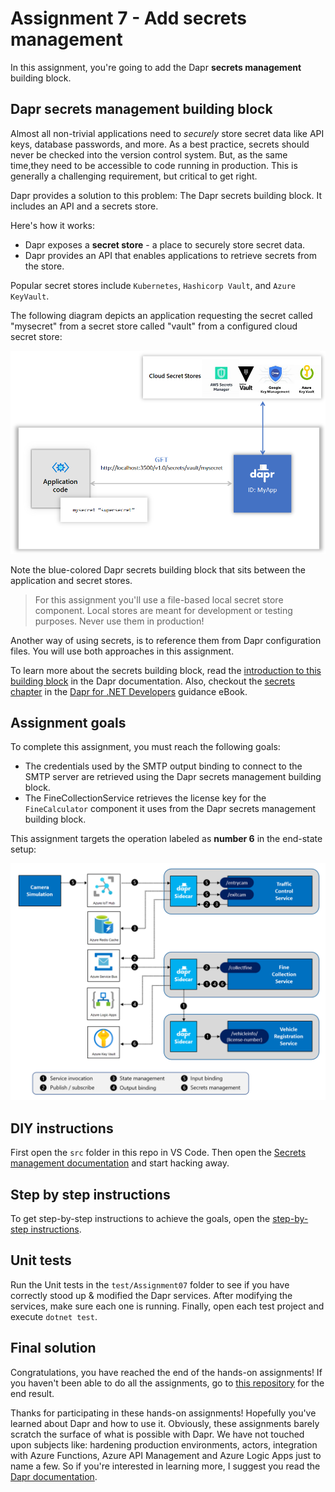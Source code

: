 # Assignment 7 - Add secrets management

In this assignment, you're going to add the Dapr **secrets management** building block.

## Dapr secrets management building block

Almost all non-trivial applications need to _securely_ store secret data like API keys, database passwords, and more. As a best practice, secrets should never be checked into the version control system. But, as the same time,they need to be accessible to code running in production. This is generally a challenging requirement, but critical to get right.

Dapr provides a solution to this problem: The Dapr secrets building block. It includes an API and a secrets store.

Here's how it works:

- Dapr exposes a **secret store** - a place to securely store secret data.
- Dapr provides an API that enables applications to retrieve secrets from the store.

Popular secret stores include `Kubernetes`, `Hashicorp Vault`, and `Azure KeyVault`.

The following diagram depicts an application requesting the secret called "mysecret" from a secret store called "vault" from a configured cloud secret store:

<img src="img/secrets_cloud_stores.png" style="zoom:67%;" />

Note the blue-colored Dapr secrets building block that sits between the application and secret stores.

> For this assignment you'll use a file-based local secret store component. Local stores are meant for development or testing purposes. Never use them in production!

Another way of using secrets, is to reference them from Dapr configuration files. You will use both approaches in this assignment.

To learn more about the secrets building block, read the [introduction to this building block](https://docs.dapr.io/developing-applications/building-blocks/secrets/) in the Dapr documentation. Also, checkout the [secrets chapter](https://docs.microsoft.com/dotnet/architecture/dapr-for-net-developers/secrets) in the [Dapr for .NET Developers](https://docs.microsoft.com/dotnet/architecture/dapr-for-net-developers/) guidance eBook.

## Assignment goals

To complete this assignment, you must reach the following goals:

- The credentials used by the SMTP output binding to connect to the SMTP server are retrieved using the Dapr secrets management building block.
- The FineCollectionService retrieves the license key for the `FineCalculator` component it uses from the Dapr secrets management building block.

This assignment targets the operation labeled as **number 6** in the end-state setup:

<img src="../img/dapr-setup.png" style="zoom: 67%;" />

## DIY instructions

First open the `src` folder in this repo in VS Code. Then open the [Secrets management documentation](https://docs.dapr.io/developing-applications/building-blocks/secrets/) and start hacking away.

## Step by step instructions

To get step-by-step instructions to achieve the goals, open the [step-by-step instructions](step-by-step.md).

## Unit tests

Run the Unit tests in the `test/Assignment07` folder to see if you have correctly stood up & modified the Dapr services. After modifying the services, make sure each one is 
running. Finally, open each test project and execute `dotnet test`.

## Final solution

Congratulations, you have reached the end of the hands-on assignments! If you haven't been able to do all the assignments, go to [this repository](https://github.com/robvet/dapr-workshop-complete) for the end result.

Thanks for participating in these hands-on assignments! Hopefully you've learned about Dapr and how to use it. Obviously, these assignments barely scratch the surface of what is possible with Dapr. We have not touched upon subjects like: hardening production environments, actors, integration with Azure Functions, Azure API Management and Azure Logic Apps just to name a few. So if you're interested in learning more, I suggest you read the [Dapr documentation](https://docs.dapr.io).
